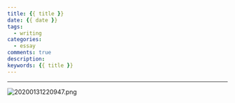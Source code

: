 ```yaml
---
title: {{ title }}  
date: {{ date }}  
tags: 
  - writing  
categories: 
  - essay   
comments: true
description:  
keywords: {{ title }}  
---
```



<!--more-->
<!-- 1. 发布前：删除草稿的 uuid -->
<!-- 2. 发布后：补充tag，category -->


---  
![20200131220947.png](/images/leunggeorge.github.io-image-9.png)
